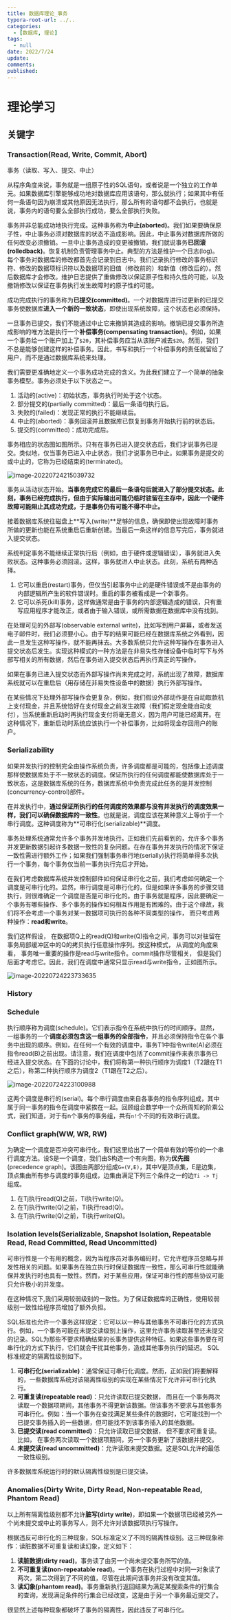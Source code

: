 ```yaml
---
title: 数据库理论_事务
typora-root-url: ../..
categories:
  - [数据库, 理论]
tags:
  - null 
date: 2022/7/24
update:
comments:
published:
---
```


# 理论学习

## 关键字

### Transaction(Read, Write, Commit, Abort)

事务（读取、写入、提交、中止）

从程序角度来说，事务就是一组原子性的SQL语句，或者说是一个独立的工作单元。如果数据库引擎能够成功地对数据库应用该语句，那么就执行；如果其中有任何一条语句因为崩溃或其他原因无法执行，那么所有的语句都不会执行。也就是说，事务内的语句要么全部执行成功，要么全部执行失败。

事务并非总能成功地执行完成。这种事务称为**中止(aborted)**。我们如果要确保原子性，中止事务必须对数据库的状态不造成影响。因此，中止事务对数据库所做的任何改变必须撤销。一旦中止事务造成的变更被撤销，我们就说事务**已回滚(rolledback)**。恢复机制负责管理事务中止。典型的方法是维护一个日志(log)。每个事务对数据库的修改都首先会记录到日志中。我们记录执行修改的事务标识符、修改的数据项标识符以及数据项的旧值（修改前的）和新值（修改后的）。然后数据库才会修改。维护日志提供了重做修改以保证原子性和持久性的可能，以及撤销修改以保证在事务执行发生故障时的原子性的可能。

成功完成执行的事务称为**已提交(committed)**。一个对数据库进行过更新的已提交事务使数据库**进入一个新的一致状态**，即使出现系统故障，这个状态也必须保持。

一旦事务已提交，我们不能通过中止它来撤销其造成的影响。撤销已提交事务所造成影响的唯方法是执行一个**补偿事务(compensating transaction)**。例如，如果一个事务给一个账户加上了`$20`，其补偿事务应当从该账户减去`$20`。然而，我们不总是能够创建这样的补偿事务。因此，书写和执行一个补偿事务的责任就留给了用户，而不是通过数据库系统来处理。

我们需要更准确地定义一个事务成功完成的含义。为此我们建立了一个简单的抽象事务模型。事务必须处于以下状态之一。

1. 活动的(active)：初始状态，事务执行时处于这个状态。
2. 部分提交的(partially committed)：最后一条语句执行后。
3. 失败的(failed)：发现正常的执行不能继续后。
4. 中止的(aborted)：事务回滚并且数据库已恢复到事务开始执行前的状态后。
5. 提交的(committed)：成功完成后。

事务相应的状态图如图所示。只有在事务已进入提交状态后，我们才说事务已提交。类似地，仅当事务已进入中止状态，我们才说事务已中止。如果事务是提交的或中止的，它称为已经结束的(terminated)。

![image-20220724215039732](../../images/数据库理论_事务/image-20220724215039732.png)

事务从活动状态开始。**当事务完成它的最后一条语句后就进入了部分提交状态。此刻，事务已经完成执行，但由于实际输出可能仍临时驻留在主存中，因此一个硬件故障可能阻止其成功完成，于是事务仍有可能不得不中止。**

接着数据库系统往磁盘上**写入(write)**足够的信息，确保即使出现故障时事务所做的更新也能在系统重启后重新创建。当最后一条这样的信息写完后，事务就进入提交状态。

系统判定事务不能继续正常执行后（例如，由于硬件或逻辑错误），事务就进入失败状态。这种事务必须回滚。这样，事务就进人中止状态。此刻，系统有两种选择。

1. 它可以重启(restart)事务，但仅当引起事务中止的是硬件错误或不是由事务的内部逻辑所产生的软件错误时。重启的事务被看成是一个新事务。
2. 它可以杀死(kill)事务，这样做通常是由于事务的内部逻辑造成的错误，只有重写应用程序才能改正，或者由于输入错误，或所需数据在数据库中没有找到。

在处理可见的外部写(observable external write)，比如写到用户屏幕，或者发送电子邮件时，我们必须要小心。由于写的结果可能已经在数据库系统之外看到，因此一旦发生这种写操作，就不能再抹去。大多数系统只允许这种写操作在事务进入提交状态后发生。实现这种模式的一种方法是在非易失性存储设备中临时写下与外部写相关的所有数据，然后在事务进入提交状态后再执行真正的写操作。

如果在事务已进入提交状态而外部写操作尚未完成之时，系统出现了故障，数据库系统就可以在重启后（用存储在非易失性设备中的数据）执行外部写操作。

在某些情况下处理外部写操作会更复杂，例如，我们假设外部动作是在自动取款机上支付现金，并且系统恰好在支付现金之前发生故障（我们假定现金能自动支付），当系统重新启动时再执行现金支付将毫无意义，因为用户可能已经离开。在这种情况下，重新启动时系统应该执行一个补偿事务，比如将现金存回用户的账户。

### Serializability

如果并发执行的控制完全由操作系统负责，许多调度都是可能的，包括像上述调度那样使数据库处于不一致状态的调度。保证所执行的任何调度都能使数据库处于一致状态，这是数据库系统的任务，数据库系统中负责完成此任务的是并发控制(concurrency-control)部件。

在并发执行中，**通过保证所执行的任何调度的效果都与没有并发执行的调度效果一样，我们可以确保数据库的一致性**。也就是说，调度应该在某种意义上等价于一个串行调度。这种调度称为**可串行化(serializable)**调度。

事务处理系统通常允许多个事务并发地执行。正如我们先前看到的，允许多个事务并发更新数据引起许多数据一致性的复杂问题。在存在事务并发执行的情况下保证一致性需进行额外工作；如果我们强制事务串行地(serially)执行将简单得多次执行一个事务，每个事务仅当前一事务执行完后才开始。

在我们考虑数据库系统并发控制部件如何保证串行化之前，我们考虑如何确定一个调度是可串行化的。显然，串行调度是可串行化的，但是如果许多事务的步骤交错执行，则很难确定一个调度是否是可串行化的。由于事务就是程序，因此要确定一个事务有哪些操作、多个事务的操作如何相互作用是有困难的。由于这个缘故，我们将不会考虑一个事务对某一数据项可执行的各种不同类型的操作， 而只考虑两种操作：**read和write**。

我们这样假设， 在数据项Q上的read(Q)和write(Q)指令之间，事务可以对驻留在事务局部缓冲区中的Q的拷贝执行任意操作序列。按这种模式， 从调度的角度来看， 事务唯一重要的操作是read与write指令。commit操作尽管相关， 但是我们后面才考虑它。因此，我们在调度中通常只显示read与write指令，正如图所示。

![image-20220724223733635](../../images/数据库理论_事务/image-20220724223733635.png)



### History



### Schedule

执行顺序称为调度(schedule)。它们表示指令在系统中执行的时间顺序。显然，一组事务的一个**调度必须包含这一组事务的全部指令**，并且必须保持指令在各个事务中出现的顺序。例如，在任何一个有效的调度中，事务T1中指令write(A)必须在指令read(B)之前出现。请注意，我们在调度中包括了commit操作来表示事务已经进入提交状态。在下面的讨论中，我们将称第一种执行顺序为调度1（T2跟在T1之后），称第二种执行顺序为调度2（T1跟在T2之后）。

![image-20220724223100988](../../images/数据库理论_事务/image-20220724223100988.png)

这两个调度是串行的(serial)。每个串行调度由来自各事务的指令序列组成，其中属于同一事务的指令在调度中紧挨在一起。回顾组合数学中一个众所周知的阶乘公式，我们知道，对于有n个事务的事务组，共有`n!`个不同的有效串行调度。

### Conflict graph(WW, WR, RW)

为确定一个调度是否冲突可串行化，我们这里给出了一个简单有效的等价的一个串行调度方法。设S是一个调度，我们由S构造一个有向图，称为**优先图**(precedence graph)。该图由两部分组成`G=(V,E)`，其中V是顶点集，E是边集，顶点集由所有参与调度的事务组成，边集由满足下列三个条件之一的边`Ti -> Tj`组成。

1. 在Tj执行read(Q)之前，Ti执行write(Q)。
2. 在Tj执行write(Q)之前，Ti执行read(Q)。
3. 在Tj执行write(Q)之前，Ti执行write(Q)。

### Isolation levels(Serializable, Snapshot Isolation, Repeatable Read, Read Committed, Read Uncommitted)

可串行性是一个有用的概念，因为当程序员对事务编码时，它允许程序员忽略与并发性相关的问题。如果事务在独立执行时保证数据库一致性，那么可串行性就能确保并发执行时也具有一致性。然而，对于某些应用，保证可串行性的那些协议可能只允许极小的并发度。

在这种情况下,我们采用较弱级别的一致性。为了保证数据库的正确性，使用较弱级别一致性给程序员增加了额外负担。

SQL标准也允许一个事务这样规定：它可以以一种与其他事务不可串行化的方式执行。例如，一个事务可能在未提交读级别上操作，这里允许事务读取甚至还未提交的记录。SQL为那些不要求精确结果的长事务提供这种特征。如果这些事务要在可串行化的方式下执行，它们就会干扰其他事务，造成其他事务执行的延迟。
SQL标准规定的隔离性级别如下。

1. **可串行化(serializable)**：通常保证可串行化调度。然而，正如我们将要解释的，一些数据库系统对该隔离性级别的实现在某些情况下允许非可串行化执行。
2. **可重复读(repeatable read)**：只允许读取已提交数据， 而且在一个事务两次读取一个数据项期间，其他事务不得更新该数据。但该事务不要求与其他事务可串行化。例如：当一个事务在查找满足某些条件的数据时，它可能找到一个已提交事务插入的一些数据，但可能找不到该事务插入的其他数据。
3. **已提交读(read committed)**：只允许读取已提交数据， 但不要求可重复读。比如， 在事务两次读取一个数据项期间，另一个事务更新了该数据并提交。
4. **未提交读(read uncommitted)**：允许读取未提交数据。这是SQL允许的最低一致性级别。

许多数据库系统运行时的默认隔离性级别是已提交读。

### Anomalies(Dirty Write, Dirty Read, Non-repeatable Read, Phantom Read)

以上所有隔离性级别都不允许**脏写(dirty write)**，即如果一个数据项已经被另外一个尚未提交或中止的事务写人，则不允许对该数据项执行写操作。

根据违反可串行化的三种现象，SQL标准定义了不同的隔离性级别。这三种现象称作：读脏数据不可重复读和读幻象，定义如下：

1. **读脏数据(dirty read)**。事务读了由另一个尚未提交事务所写的值。
2. **不可重复读(non-repeatable read)**。一个事务在执行过程中对同一对象读了两次，第二次得到了不同的值，尽管在此期间该事务并没有改变其值。
3. **读幻象(phantom read)**。事务重新执行返回结果为满足某搜索条件的行集合的查询，发现满足条件的行集合已经改变，这是由于另一个事务最近提交了。

很显然上述每种现象都破坏了事务的隔离性，因此违反了可串行化。
